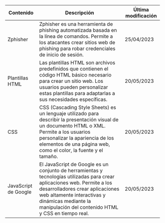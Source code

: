 | Contenido | Descripción | Última modificación |
| --------- | ----------- | -------------------|
| Zphisher | Zphisher es una herramienta de phishing automatizada basada en la línea de comandos. Permite a los atacantes crear sitios web de phishing para robar credenciales de inicio de sesión. | 25/04/2023 |
| Plantillas HTML | Las plantillas HTML son archivos predefinidos que contienen el código HTML básico necesario para crear un sitio web. Los usuarios pueden personalizar estas plantillas para adaptarlas a sus necesidades específicas. | 20/05/2023 |
| CSS | CSS (Cascading Style Sheets) es un lenguaje utilizado para describir la presentación visual de un documento HTML o XML. Permite a los usuarios personalizar la apariencia de los elementos de una página web, como el color, la fuente y el tamaño. | 20/05/2023 |
| JavaScript de Google | El JavaScript de Google es un conjunto de herramientas y tecnologías utilizadas para crear aplicaciones web. Permite a los desarrolladores crear aplicaciones web altamente interactivas y dinámicas mediante la manipulación del contenido HTML y CSS en tiempo real. | 20/05/2023 |
